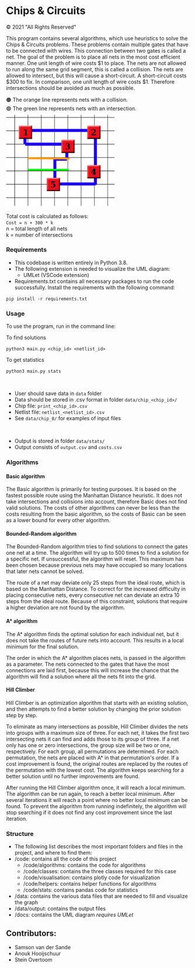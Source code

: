 # Chips & Circuits

© 2021 "All Rights Reserved"

This program contains several algorithms, which use heuristics to solve the Chips & Circuits problems. These problems contain multiple gates that have to be connected with wires. This connection between two gates is called a net. The goal of the problem is to place all nets in the most cost efficient manner. One unit length of wire costs $1 to place. The nets are not allowed to run along the same grid segment, this is called a collision. The nets are allowed to intersect, but this will cause a short-circuit. A short-circuit costs $300 to fix. In comparison, one unit length of wire costs $1. Therefore intersections should be avoided as much as possible.

:orange_circle: The orange line represents nets with a collision.<br>
:green_circle: The green line represents nets with an intersection.<br>
<img src="docs/images/Intersection and collision.png" alt="Intersection and collision" width="300px"></img>

Total cost is calculated as follows:<br>
`Cost = n + 300 * k`<br>
n = total length of all nets<br>
k = number of intersections


### Requirements
* This codebase is written entirely in Python 3.8.
* The following extension is needed to visualize the UML diagram:
    * UMLet (VSCode extension)
* Requirements.txt contains all necessary packages to run the code successfully. Install the requirements with the following command:
```
pip install -r requirements.txt 
```

### Usage
To use the program, run in the command line:

To find solutions
```
python3 main.py <chip_id> <netlist_id>
```

To get statistics
```
python3 main.py stats
```
<br>

* User should save data in `data` folder
* Data should be stored in .csv format in folder `data/chip_<chip_id>/`
* Chip file: `print_<chip_id>.csv`
* Netlist file: `netlist_<netlist_id>.csv`
* See `data/chip_0/` for examples of input files
<br>

* Output is stored in folder `data/stats/`
* Output consists of `output.csv` and `costs.csv`


### Algorithms
#### Basic algorithm
The Basic algorithm is primarily for testing purposes. It is based on the fastest possible route using the Manhattan Distance heuristic. It does not take intersections and collisions into account, therefore Basic does not find valid solutions. The costs of other algorithms can never be less than the costs resulting from the basic algorithm, so the costs of Basic can be seen as a lower bound for every other algorithm.
 

#### Bounded-Random algorithm
The Bounded-Random algorithm tries to find solutions to connect the gates one net at a time. The algorithm will try up to 500 times to find a solution for a specific net. If unsuccessful, the algorithm will reset. This maximum has been chosen because previous nets may have occupied so many locations that later nets cannot be solved.
 
The route of a net may deviate only 25 steps from the ideal route, which is based on the Manhattan Distance. To correct for the increased difficulty in placing consecutive nets, every consecutive net can deviate an extra 10 steps from the ideal route. Because of this constraint, solutions that require a higher deviation are not found by the algorithm.


#### A* algorithm
The A* algorithm finds the optimal solution for each individual net, but it does not take the routes of future nets into account. This results in a local minimum for the final solution.
 
The order in which the A* algorithm places nets, is passed in the algorithm as a parameter. The nets connected to the gates that have the most connections are laid first, because this will
increase the chance that the algorithm will find a solution where all the nets fit into the grid.

 
#### Hill Climber
Hill Climber is an optimization algorithm that starts with an existing solution, and then attempts to find a better solution by changing the prior solution step by step.

To eliminate as many intersections as possible, Hill Climber divides the nets into groups with a maximum size of three. For each net, it takes the first two intersecting nets it can find and adds those to its group of three. If a net only has one or zero intersections, the group size will be two or one, respectively. For each group, all permutations are determined. For each permutation, the nets are placed with A* in that permutation's order. If a cost improvement is found, the original routes are replaced by the routes of the permutation with the lowest cost. The algorithm keeps searching for a better solution until no further improvements are found.

After running the Hill Climber algorithm once, it will reach a local minimum. The algorithm can be run again, to reach a better local minimum. After several iterations it will reach a point where no better local minimum can be found. To prevent the algorithm from running indefinitely, the algorithm will stop searching if it does not find any cost improvement since the last iteration.


### Structure
* The following list describes the most important folders and files in the project, and where to find them: 
* /code: contains all the code of this project
    * /code/algorithms: contains the code for algorithms
    * /code/classes: contains the three classes required for this case
    * /code/visualisation: contains plotly code for visualization 
    * /code/helpers: contains helper functions for algorithms 
    * /code/stats: contains pandas code for statistics
* /data: contains the various data files that are needed to fill and visualize the graph
* /data/output: contains the output files
* /docs: contains the UML diagram <i>requires UMLet</i>


## Contributors: 
* Samson van der Sande
* Anouk Hooijschuur
* Stein Overtoom 
